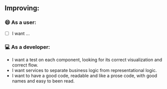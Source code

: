 ## Improving:

### 😄 As a user:

- [ ]  I want ...

###  💻 As a developer:
- I want a test on each component, looking for its correct visualization and correct flow.
- I want services to separate business logic from representational logic.
- I want to have a good code, readable and like a prose code, with good names and easy to been read.